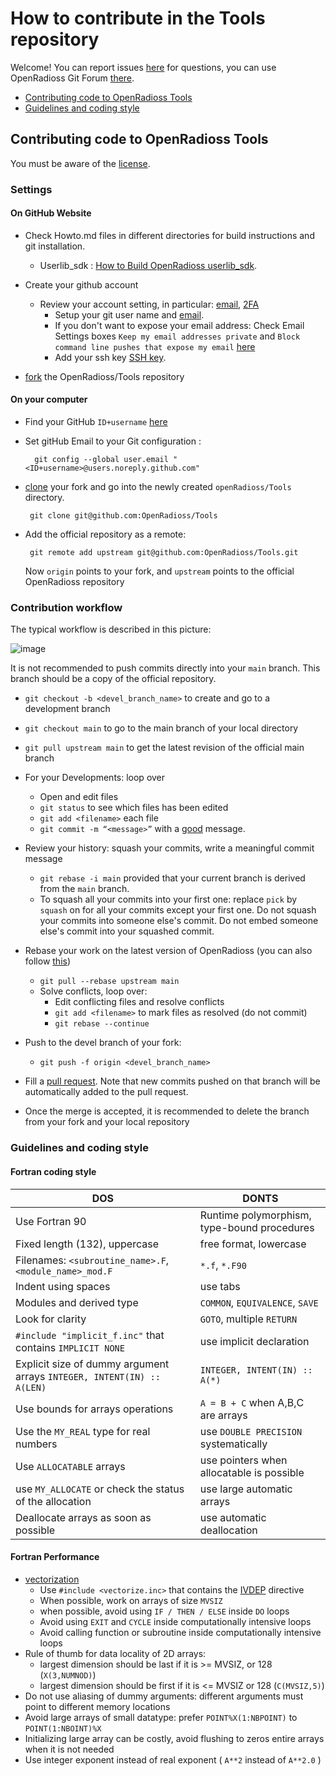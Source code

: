 # How to contribute in the Tools repository

Welcome! You can report issues [here](https://github.com/OpenRadioss/Tools/issues) for questions, you can use OpenRadioss Git Forum [there](https://github.com/OpenRadioss/OpenRadioss/discussions).

* [Contributing code to OpenRadioss Tools](#contributing-code-to-openradioss-tools)
* [Guidelines and coding style](#guidelines-and-coding-style)

## Contributing code to OpenRadioss Tools

You must be aware of the [license](./Copyright.md).

### Settings

#### On GitHub Website

* Check Howto.md files in different directories for build instructions and git installation.

  * Userlib_sdk : [How to Build OpenRadioss userlib_sdk](./userlib_sdk/Howto.md).

* Create your github account

  * Review your account setting, in particular: [email](https://docs.github.com/en/account-and-profile/setting-up-and-managing-your-github-user-account/managing-email-preferences/setting-your-commit-email-address), [2FA](https://docs.github.com/en/authentication/securing-your-account-with-two-factor-authentication-2fa/configuring-two-factor-authentication)
    * Setup your git user name and [email](https://docs.github.com/en/account-and-profile/setting-up-and-managing-your-github-user-account/managing-email-preferences/setting-your-commit-email-address).
    * If you don't want to expose your email address:
      Check Email Settings boxes `Keep my email addresses private` and  `Block command line pushes that expose my email` [here](https://github.com/settings/emails)
    * Add your ssh key [SSH key](https://docs.github.com/en/authentication/connecting-to-github-with-ssh/generating-a-new-ssh-key-and-adding-it-to-the-ssh-agent).

* [fork](https://docs.github.com/en/get-started/quickstart/fork-a-repo) the OpenRadioss/Tools repository

#### On your computer

* Find your GitHub `ID+username` [here](https://github.com/settings/emails)
* Set gitHub Email to your Git configuration :

        git config --global user.email "<ID+username>@users.noreply.github.com"

* [clone](https://docs.github.com/en/repositories/creating-and-managing-repositories/cloning-a-repository) your fork and go into the newly created `openRadioss/Tools` directory.

       git clone git@github.com:OpenRadioss/Tools
       
* Add the official repository as a remote:

       git remote add upstream git@github.com:OpenRadioss/Tools.git

  Now `origin` points to your fork, and `upstream` points to the official OpenRadioss repository

### Contribution workflow

The typical workflow is described in this picture:

![image](/doc/workflow.png)

It is not recommended to push commits directly into your `main` branch. This branch should be a copy of the official repository.

* `git checkout -b <devel_branch_name>` to create and go to a development branch
* `git checkout main` to go to the main branch of your local directory
* `git pull upstream main` to get the latest revision of the official main branch

* For your Developments: loop over

  * Open and edit files  
  * `git status` to see which files has been edited  
  * `git add <filename>` each file
  * `git commit -m “<message>”`  with a [good](https://openpbs.atlassian.net/wiki/spaces/DG/pages/6193155/How+To+Write+a+Good+Git+Commit+Message) message.

* Review your history: squash your commits, write a meaningful commit message  
  * `git rebase -i main` provided that your current branch is derived from the `main` branch.
  * To squash all your commits into your first one: replace `pick` by `squash` on for all your commits except your first one. Do not squash your commits into someone else's commit. Do not embed someone else's commit into your squashed commit.

* Rebase your work on the latest version of OpenRadioss (you can also follow [this](https://openpbs.atlassian.net/wiki/spaces/DG/pages/1183744006/Rebasing+Your+Dev+Branch))
  * `git pull --rebase upstream main`  
  * Solve conflicts, loop over:  
    * Edit conflicting files and resolve conflicts
    * `git add <filename>` to mark files as resolved (do not commit)
    * `git rebase --continue`  
* Push to the devel branch of your fork:
  * `git push -f origin <devel_branch_name>`
* Fill a [pull request](https://docs.github.com/en/pull-requests/collaborating-with-pull-requests/proposing-changes-to-your-work-with-pull-requests/creating-a-pull-request). Note that new commits pushed on that branch will be automatically added to the pull request.
* Once the merge is accepted, it is recommended to delete the branch from your fork and your local repository  

### Guidelines and coding style

#### Fortran coding style

| DOS                   | DONTS                       |
|-----------------------|-----------------------------|
| Use Fortran 90  |  Runtime polymorphism, type-bound procedures|
| Fixed length (132), uppercase    |  free format, lowercase                           |
| Filenames: `<subroutine_name>.F`, `<module_name>_mod.F` |`*.f`, `*.F90`   |
| Indent using spaces | use tabs |
| Modules and derived type   |`COMMON`, `EQUIVALENCE`, `SAVE`|
| Look for clarity                        |`GOTO`, multiple `RETURN` |
| `#include "implicit_f.inc"` that contains `IMPLICIT NONE` | use implicit declaration |
| Explicit size of dummy argument arrays  `INTEGER, INTENT(IN) :: A(LEN)`  | `INTEGER, INTENT(IN) :: A(*)` |
| Use bounds for arrays operations | `A = B + C` when A,B,C are arrays     |
| Use the `MY_REAL` type for real numbers  | use `DOUBLE PRECISION` systematically |
| Use `ALLOCATABLE` arrays |use pointers when allocatable is possible |
| use `MY_ALLOCATE` or check the status of the allocation | use large automatic arrays |
| Deallocate arrays as soon as possible | use automatic deallocation |

#### Fortran Performance

* [vectorization](https://en.wikipedia.org/wiki/Automatic_vectorization)
  * Use `#include <vectorize.inc>` that contains the [IVDEP](https://www.intel.com/content/www/us/en/develop/documentation/fortran-compiler-oneapi-dev-guide-and-reference/top/language-reference/a-to-z-reference/h-to-i/ivdep.html) directive
  * When possible, work on arrays of size `MVSIZ`
  * when possible, avoid using `IF / THEN / ELSE` inside `DO` loops
  * Avoid using `EXIT` and `CYCLE` inside computationally intensive loops
  * Avoid calling function or subroutine inside computationally intensive loops
* Rule of thumb for data locality of 2D arrays:
  * largest dimension should be last if it is >= MVSIZ, or 128 (`X(3,NUMNOD)`)
  * largest dimension should be first if it is <= MVSIZ or 128 (`C(MVSIZ,5)`)
* Do not use aliasing of dummy arguments: different arguments must point to different memory locations
* Avoid large arrays of small datatype: prefer `POINT%X(1:NBPOINT)` to `POINT(1:NBOINT)%X`
* Initializing large array can be costly, avoid flushing to zeros entire arrays when it is not needed
* Use integer exponent instead of real exponent ( `A**2` instead of `A**2.0` )
